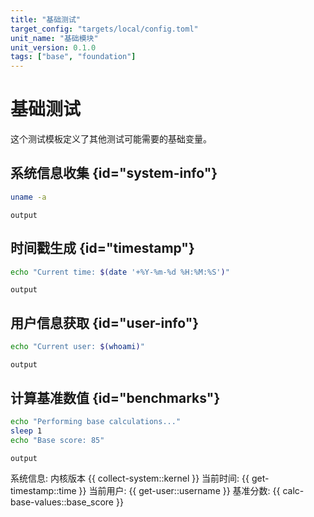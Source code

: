 ```yaml
---
title: "基础测试"
target_config: "targets/local/config.toml"
unit_name: "基础模块"
unit_version: 0.1.0
tags: ["base", "foundation"]
---
```


# 基础测试

这个测试模板定义了其他测试可能需要的基础变量。

## 系统信息收集 {id="system-info"}

```bash {id="collect-system" exec=true extract.kernel=/\b\d+\.\d+\.\d+-\w+\b/}
uname -a
```

```output {ref="collect-system"}
output
```

## 时间戳生成 {id="timestamp"}

```bash {id="get-timestamp" exec=true extract.time=/Current time:\s+(.+)/}
echo "Current time: $(date '+%Y-%m-%d %H:%M:%S')"
```

```output {ref="get-timestamp"}
output
```

## 用户信息获取 {id="user-info"}

```bash {id="get-user" exec=true extract.username=/Current user:\s+(.+)/}
echo "Current user: $(whoami)"
```

```output {ref="get-user"}
output
```

## 计算基准数值 {id="benchmarks"}

```bash {id="calc-base-values" exec=true extract.base_score=/Base score:\s+(\d+)/}
echo "Performing base calculations..."
sleep 1
echo "Base score: 85"
```

```output {ref="calc-base-values"}
output
```

系统信息: 内核版本 {{ collect-system::kernel }}
当前时间: {{ get-timestamp::time }}
当前用户: {{ get-user::username }}
基准分数: {{ calc-base-values::base_score }}